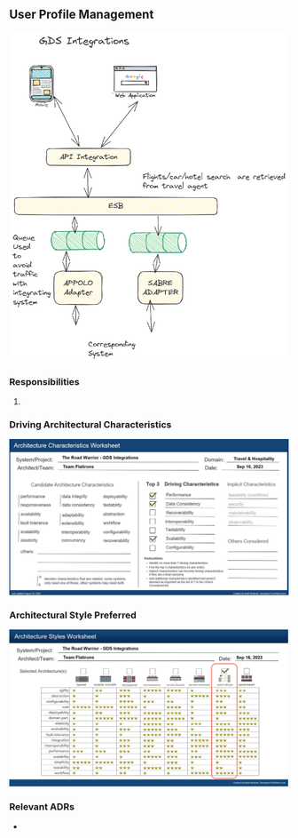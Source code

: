 ## User Profile Management

![Image](../images/gds-integrations/component-diagram.png)

### Responsibilities

1. 

### Driving Architectural Characteristics

![Image](../images/gds-integrations/architecture-characteristics.jpg)

### Architectural Style Preferred

![Image](../images/gds-integrations/architecture-styles.jpg)

### Relevant ADRs

- 